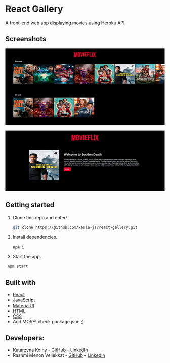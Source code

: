 # React Gallery 

A front-end web app displaying movies using Heroku API. 

## Screenshots

<p align="center">
  <img src="src/assets/images/Screenshot .png" />
</p>
<p align="center">
  <img src="src/assets/images/Screenshot2.png" />
</p>

## Getting started

1. Clone this repo and enter!

   ```bash
   git clone https://github.com/kasia-js/react-gallery.git
   ```

2. Install dependencies.

   ```bash
   npm i
   ```

3. Start the app.

  ```bash
   npm start
  ```

## Built with

- [React](https://reactjs.org/)
- [JavaScript](https://www.javascript.com/)
- [MaterialUI](https://material-ui.com/)
- [HTML](https://html.com/)
- [CSS](http://css.com/)
- And MORE! check package.json ;)

## Developers:

- Katarzyna Kolny - [GitHub](https://github.com/kasia-js) - [LinkedIn](https://www.linkedin.com/in/katarzyna-kolny-8b3384b9/)
- Rashmi Menon Vellekkat - [GitHub](https://github.com/RashmiBalaji) - [LinkedIn](https://www.linkedin.com/in/rashmi-menon-vellekkat-96bb88118/)

